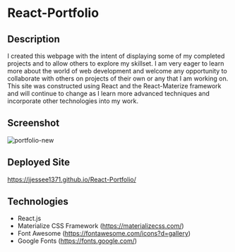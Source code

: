 # React-Portfolio

## Description
I created this webpage with the intent of displaying some of my completed projects and to allow others to explore my skillset. I am very eager to learn more about the world of web development and welcome any opportunity to collaborate
with others on projects of their own or any that I am working on. This site was constructed using React and the 
React-Materize framework and will continue to change as I learn more advanced techniques and incorporate other
technologies into my work. 

## Screenshot
![portfolio-new](https://user-images.githubusercontent.com/66571617/98486280-aa142980-21d9-11eb-8e71-53294f2fd311.PNG)

## Deployed Site
https://jjessee1371.github.io/React-Portfolio/

## Technologies 
* React.js
* Materialize CSS Framework (https://materializecss.com/)
* Font Awesome (https://fontawesome.com/icons?d=gallery)
* Google Fonts (https://fonts.google.com/)